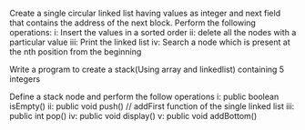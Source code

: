 Create a single circular linked list having values as integer and next field that contains the address of the next 
block. Perform the following operations: 
i: Insert the values in a sorted order
ii: delete all the nodes with a particular value 
iii: Print the linked list 
iv: Search a node which is present at the nth position from the beginning





Write a program to create a stack(Using array and linkedlist) containing 5 integers 


Define a stack node and perform the follow operations 
i: public boolean isEmpty()
ii: public void push() // addFirst function of the single linked list
iii: public int pop() 
iv: public void display()
v: public void addBottom()
